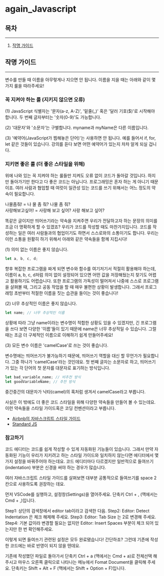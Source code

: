 # again_Javascript

## 목차

---

1. [작명 가이드](#.작명-가이드)

## 작명 가이드

---

변수를 만들 때 이름을 아무렇게나 지으면 안 됩니다. 이름을 지을 때는 아래와 같이 몇 가지 룰을 따라주세요!

### 꼭 지켜야 하는 룰 (지키지 않으면 오류)

(1) JavaScript 식별자는 '문자(a-z, A-Z)', '밑줄(\_)' 혹은 '달러 기호($)'로 시작해야 합니다. 두 번째 글자부터는 '숫자(0-9)'도 가능합니다.

(2) '대문자'와 '소문자'는 구별합니다. myname과 myName은 다른 이름입니다.

(3) '예약어(JavaScript가 찜해놓은 단어)'는 사용하면 안 됩니다. 예를 들어서 if, for, let 같은 것들이 있습니다. 강의를 듣다 보면 어떤 예약어가 있는지 차차 알게 되실 겁니다.

### 지키면 좋은 룰 (더 좋은 스타일을 위해)

위에 나와 있는 꼭 지켜야 하는 룰들만 지켜도 오류 없이 코드가 돌아갈 것입니다. 하지만 돌아가기만 한다고 다 좋은 코드는 아닙니다. 프로그래밍은 혼자 하는 게 아니기 때문이죠. 여러 사람과 협업할 때 여럿이 일관성 있는 코드를 쓰기 위해서는 어느 정도의 약속이 필요합니다.

나물좀줘! = 나 물 좀 줘? 나물 좀 줘?<br>
사랑해보고싶어! = 사랑해 보고 싶어? 사랑 해보고 싶어?

똑같은 글이지만 띄어쓰기라는 약속을 지켜주면 우리가 전달하고자 하는 문장의 의미를 조금 더 명확하게 할 수 있겠죠? 우리가 코드를 작성할 때도 마찬가지입니다. 코드를 작성하는 일은 여러 사람들과의 협업이기도 하면서 스스로와의 소통이기도 합니다. 우리는 이런 소통을 원활히 하기 위해서 아래와 같은 약속들을 함께 지킵시다!

(1) 의미 없는 이름은 좋지 않습니다.

```jsx
let a, b, c, d;
```

향후 복잡한 프로그램을 짜게 되면 변수와 함수를 여기저기서 적절히 활용해야 하는데, 이름이 a, b, c, d처럼 의미 없이 설정되어 있으면 어떤 값을 저장해뒀는지 찾기도 어렵고 활용하기도 어렵습니다. 또한 프로그램의 가독성이 떨어져서 나중에 스스로 프로그램을 살펴볼 때, 그리고 공동 작업을 할 때 매우 불편한 상황이 발생합니다. 그래서 프로그래밍 초반부터 적절한 이름을 짓는 습관을 들이는 것이 좋습니다!

(2) 너무 추상적인 이름은 좋지 않습니다.

```jsx
let name; // 너무 추상적인 이름
```

상황에 따라 그냥 name이라는 변수명이 적합한 상황도 있을 수 있겠지만, 긴 프로그램을 쓰다 보면 다양한 '이름'들이 있기 때문에 name은 너무 추상적일 수 있습니다. 그럴 때는 조금 더 구체적인 이름으로 이해하기 쉽게 만들어주세요!

(3) 모든 변수 이름은 'camelCase'로 쓰는 것이 좋습니다.

변수명에는 띄어쓰기가 불가능하기 때문에, 띄어쓰기 역할을 대신 할 무언가가 필요합니다. 그중 하나가 'camelCase'라는 것인데요. 첫 번째 글자는 소문자로 하고, 띄어쓰기가 있는 각 단어의 첫 문자를 대문자로 표기하는 방식입니다.

```jsx
let bad_variable_name; // 비추천 방식
let goodVariableName; // 추천 방식
```

중간중간의 대문자가 낙타(camel)의 혹처럼 생겨서 camelCase라고 부릅니다.

사실은 이 밖에도 더 좋은 코드 스타일을 위해 다양한 약속들을 만들어 볼 수 있는데요. 이런 약속들을 스타일 가이드혹은 코딩 컨벤션이라고 부릅니다.

-   [Airbnb의 자바스크립트 스타일 가이드](https://github.com/ParkSB/javascript-style-guide)
-   [Standard JS](https://standardjs.com/rules-kokr.html)

### 참고하기

코드 에디터는 코드를 쉽게 작성할 수 있게 자동화된 기능들이 있습니다. 그래서 만약 자동화된 기능이 우리가 지키려고 하는 스타일 가이드와 일치하지 않는다면 에디터에서 몇 가지 설정을 바꿔주어야 하는데요.
코드 에디터마다 다르겠지만 일반적으로 들여쓰기(indentation) 부분은 신경을 써야 하는 경우가 많습니다.

여러 자바스크립트 스타일 가이드를 살펴보면 대부분 공통적으로 들여쓰기를 space 2칸으로 사용하도록 권장하는 데요.

먼저 VSCode를 실행하고, 설정창(Settings)을 열어주세요.
단축키 Ctrl + , (맥에서는 Cmd + ,)입니다.

Step1: 상단의 검색창에서 editor tab이라고 검색한 다음.
Step2: Editor: Detect Indentation 은 체크 해제해 주세요.
Step3: Editor: Tab Size 는 2로 변경해 주세요.
Step4: 기본 값이라 변경할 필요는 없지만 Editor: Insert Spaces 부분이 체크 되어 있는지만 한 번 확인해주세요.

이렇게 되면 들여쓰기 관련된 설정은 모두 완료됐습니다! 간단하죠?
그런데 기존에 작성한 코드에는 바로 반영이 되지 않을 텐데요.

기존에 작성했던 파일로 돌아가서 단축키 Ctrl + a (맥에서는 Cmd + a)로 전체선택 해주시고
마우스 오른쪽 클릭으로 나타나는 메뉴에서 Fomat Document을 클릭해 주세요.
단축키는 Shift + Alt + F (맥에서는 Shift + Option + F)입니다.
